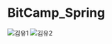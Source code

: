 # BitCamp_Spring
![김유1](https://user-images.githubusercontent.com/89093279/147051470-a5c136c5-8d02-41c9-aac7-458df23af866.PNG)
![김유2](https://user-images.githubusercontent.com/89093279/147051502-3ab08628-2e24-4de6-be04-3d2fc40c1989.png)
